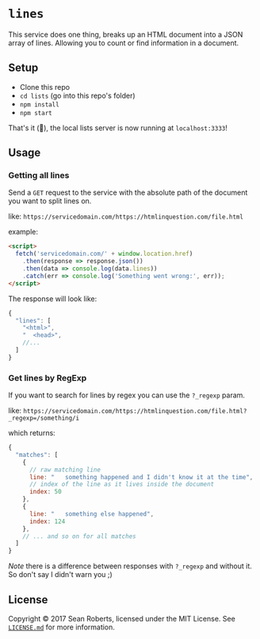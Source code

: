 # `lines`

This service does one thing, breaks up an HTML document into a JSON array of lines. Allowing you to count or find information in a document.

## Setup

- Clone this repo
- `cd lists` (go into this repo's folder)
- `npm install`
- `npm start`

That's it (🎉), the local lists server is now running at `localhost:3333`!

## Usage

### Getting all lines

Send a `GET` request to the service with the absolute path of the document you want to split lines on.

like:
`https://servicedomain.com/https://htmlinquestion.com/file.html`

example:
```HTML
<script>
  fetch('servicedomain.com/' + window.location.href)
    .then(response => response.json())
    .then(data => console.log(data.lines))
    .catch(err => console.log('Something went wrong:', err));
</script>
```

The response will look like:

```js
{
  "lines": [
    "<html>",
    "  <head>",
    //...
  ]
}
```

### Get lines by RegExp

If you want to search for lines by regex you can use the `?_regexp` param.

like:
`https://servicedomain.com/https://htmlinquestion.com/file.html?_regexp=/something/i`

which returns:

```js
{
  "matches": [
    {
      // raw matching line
      line: "   something happened and I didn't know it at the time",
      // index of the line as it lives inside the document
      index: 50
    },
    {
      line: "   something else happened",
      index: 124
    },
    // ... and so on for all matches
  ]
}
```
*Note* there is a difference between responses with `?_regexp` and without it. So don't say I didn't warn you ;)




## License

Copyright ©️ 2017 Sean Roberts, licensed under the MIT License. See [`LICENSE.md`](./LICENSE.md) for more information.
